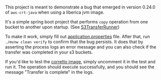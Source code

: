 This project is meant to demonstrate a bug that emerged in version 0.24.0 of `aws-crt-java` when using a liberica jvm image.

It's a simple spring boot project that performs `copy` operation from one bucket to another upon startup. (See [S3TransferRunner](src/main/kotlin/com/example/awscrtlibericaproblem/S3TransferRunner.kt))

To make it work, simply fill out [application.properties](src/main/resources/application.properties) file. After that, run `./mvnw clean verify` to confirm that the bug persists. It does that by asserting the process logs an error message and you can also check if the transfer was completed in your s3 buckets.

If you'd like to test the [corretto image](src/test/kotlin/com/example/awscrtlibericaproblem/AwsCrtLibericaProblemIntegrationIT.kt), simply uncomment it in the test and run it. The operation should execute successfully, and you should see the message "Transfer is complete" in the logs.


